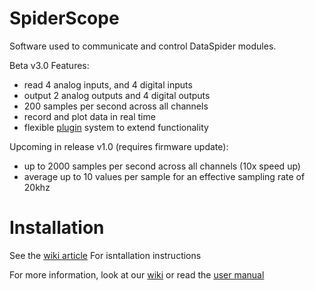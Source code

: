 SpiderScope
===========

Software used to communicate and control DataSpider modules.

Beta v3.0 Features:
* read 4 analog inputs, and 4 digital inputs
* output 2 analog outputs and 4 digital outputs
* 200 samples per second across all channels
* record and plot data in real time
* flexible [plugin](https://github.com/pcDataSpider/plugins) system to extend functionality

Upcoming in release v1.0 (requires firmware update):
* up to 2000 samples per second across all channels (10x speed up)
* average up to 10 values per sample for an effective sampling rate of 20khz

Installation
========
See the [wiki article](https://github.com/pcDataSpider/SpiderScope/wiki/installation) For isntallation instructions


For more information, look at our [wiki](https://github.com/pcDataSpider/SpiderScope/wiki) or read the [user manual](http://pcdataspider.com/assets/datasheets/SpiderScope-Manual.pdf)
